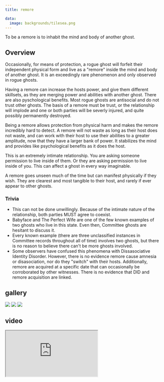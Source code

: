 ```yaml
---
title: remore

data:
  image: backgrounds/tilesea.png
---
```


To be a remore is to inhabit the mind and body of another ghost. 

## Overview

Occasionally, for means of protection, a rogue ghost will forfeit their independent physical form and live as a "remore" inside the mind and body of another ghost. It is an exceedingly rare phenomenon and only observed in rogue ghosts. 

Having a remore can increase the hosts power, and give them different skillsets, as they are merging power and abilities with another ghost. There are also pyschological benefits. Most rogue ghosts are antisocial and do not trust other ghosts. The basis of a remore must be trust, or the relationship will implode and one or both parties will be severly injured, and quite possibly permanently destroyed. 

Being a remore allows protection from physical harm and makes the remore incredibly hard to detect. A remore will not waste as long as their host does not waste, and can work with their host to use their abilities to a greater amplitude, now that they have a larger bank of power. It stabilizes the mind and provides like psychological benefits as it does the host. 

This is an extremely intimate relationship. You are asking someone permission to live inside of them. Or they are asking permission to live inside of you. This can affect a ghost in every way imaginable. 

A remore goes unseen much of the time but can manifest physically if they wish. They are clearest and most tangible to their host, and rarely if ever appear to other ghosts. 

### Trivia

- This can not be done unwillingly. Because of the intimate nature of the relationship, both parties MUST agree to coexist.  
- Babyface and The Perfect Wife are one of the few known examples of two ghosts who live in this state. Even then, Committee ghosts are hesitant to discuss it. 
- Every known example (there are three unclassified instances in Committee records throughout all of time) involves two ghosts, but there is no reason to believe there can't be more ghosts involved.
- Some observers have confused this phenomena with Dissasociative Identity Disorder. However, there is no evidence remore cause amnesia or disasociation, nor do they "switch" with their hosts. Additionally, remore are acquired at a specific date that can occasionally be corroborated by other witnesses. There is no evidence that DID and remore acquisition are linked.

## gallery

<div class="centered">
  <img src="{{ '/assets/images/gifs/explosion.gif' | relative_url }}">
  <img src="{{ '/assets/images/gifs/explosion.gif' | relative_url }}">
  <img src="{{ '/assets/images/backgrounds/tilesea.png' | relative_url }}">
</div>

## video

<div class="iframecontainer">
  <iframe src="https://www.youtube.com/embed/QhW3P7_jvWY" title="that's the way of the world" allow="fullscreen"></iframe>
</div>

